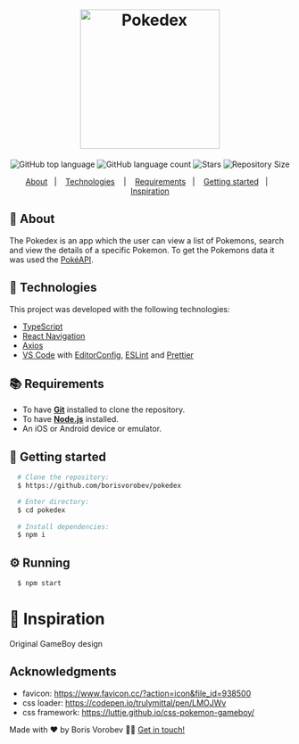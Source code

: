 <h1 align="center">
  <img alt="Pokedex" src="https://ik.imagekit.io/hwyksvj4iv/pokedex_N_WgWrJK0s.png" width="250px" />
</h1>

<p align="center">
  <img alt="GitHub top language" src="https://img.shields.io/github/languages/top/borisvorobev/pokedex?style=for-the-badge">
  <img alt="GitHub language count" src="https://img.shields.io/github/languages/count/borisvorobev/pokedex?style=for-the-badge">
  <img alt="Stars" src="https://img.shields.io/github/stars/borisvorobev/pokedex?style=for-the-badge">
  <img alt="Repository Size" src="https://img.shields.io/github/repo-size/borisvorobev/pokedex?style=for-the-badge">
</p>

<p align="center">
  <a href="#page_with_curl-about">About</a>&nbsp;&nbsp;&nbsp;|&nbsp;&nbsp;&nbsp;
  <a href="#hammer-technologies">Technologies</a>
  &nbsp;&nbsp;&nbsp;|&nbsp;&nbsp;&nbsp;
  <a href="#books-requirements">Requirements</a>&nbsp;&nbsp;&nbsp;|&nbsp;&nbsp;&nbsp;
  <a href="#rocket-getting-started">Getting started</a>&nbsp;&nbsp;&nbsp;|&nbsp;&nbsp;&nbsp;
  <a href="#thought_balloon-inspiration">Inspiration</a>
</p>

## :page_with_curl: About

The Pokedex is an app which the user can view a list of Pokemons, search and view the details of a specific Pokemon. To get the Pokemons data it was used the [PokéAPI](https://pokeapi.co/).

## :hammer: Technologies

This project was developed with the following technologies:

- [TypeScript](https://www.typescriptlang.org/)
- [React Navigation](https://reactnavigation.org/)
- [Axios](https://github.com/axios/axios)
- [VS Code](https://code.visualstudio.com/) with [EditorConfig](https://editorconfig.org/), [ESLint](https://eslint.org/) and [Prettier](https://prettier.io/)

## :books: Requirements

- To have [**Git**](https://git-scm.com/) installed to clone the repository.
- To have [**Node.js**](https://nodejs.org/en/) installed.
- An iOS or Android device or emulator.

## :rocket: Getting started

``` bash
  # Clone the repository:
  $ https://github.com/borisvorobev/pokedex

  # Enter directory:
  $ cd pokedex
  
  # Install dependencies:
  $ npm i
```

## :gear: Running

```bash
  $ npm start
```

# :thought_balloon: Inspiration

Original GameBoy design


## Acknowledgments

- favicon: https://www.favicon.cc/?action=icon&file_id=938500
- css loader: https://codepen.io/trulymittal/pen/LMOJWv
- css framework: https://luttje.github.io/css-pokemon-gameboy/


Made with ❤️ by Boris Vorobev 👋🏻 [Get in touch!](https://github.com/borisvorobev)
